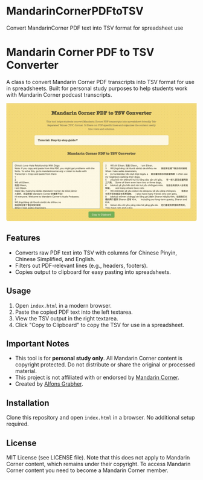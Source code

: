 # MandarinCornerPDFtoTSV
Convert MandarinCorner PDF text into TSV format for spreadsheet use

# Mandarin Corner PDF to TSV Converter

A class to convert Mandarin Corner PDF transcripts into TSV format for use in spreadsheets. Built for personal study purposes to help students work with Mandarin Corner podcast transcripts.

![Mandarin Corner PDF to TSV Converter Screenshot](./MandarinCornerPDFtoTSV.jpg)

## Features
- Converts raw PDF text into TSV with columns for Chinese Pinyin, Chinese Simplified, and English.
- Filters out PDF-relevant lines (e.g., headers, footers).
- Copies output to clipboard for easy pasting into spreadsheets.

## Usage
1. Open `index.html` in a modern browser.
2. Paste the copied PDF text into the left textarea.
3. View the TSV output in the right textarea.
4. Click "Copy to Clipboard" to copy the TSV for use in a spreadsheet.

## Important Notes
- This tool is for **personal study only**. All Mandarin Corner content is copyright protected. Do not distribute or share the original or processed material.
- This project is not affiliated with or endorsed by [Mandarin Corner](https://mandarincorner.org).
- Created by [Alfons Grabher](https://alfonsgrabher.com).

## Installation
Clone this repository and open `index.html` in a browser. No additional setup required.

## License
MIT License (see LICENSE file). Note that this does not apply to Mandarin Corner content, which remains under their copyright. To access Mandarin Corner content you need to become a Mandarin Corner member.
